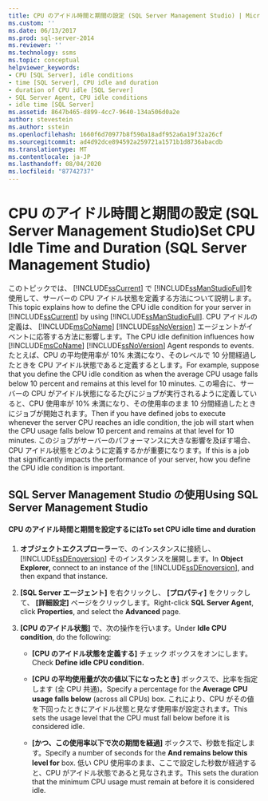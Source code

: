 ```yaml
---
title: CPU のアイドル時間と期間の設定 (SQL Server Management Studio) | Microsoft Docs
ms.custom: ''
ms.date: 06/13/2017
ms.prod: sql-server-2014
ms.reviewer: ''
ms.technology: ssms
ms.topic: conceptual
helpviewer_keywords:
- CPU [SQL Server], idle conditions
- time [SQL Server], CPU idle and duration
- duration of CPU idle [SQL Server]
- SQL Server Agent, CPU idle conditions
- idle time [SQL Server]
ms.assetid: 8647b465-d899-4cc7-9640-134a506d0a2e
author: stevestein
ms.author: sstein
ms.openlocfilehash: 1660f6d70977b8f590a18adf952a6a19f32a26cf
ms.sourcegitcommit: ad4d92dce894592a259721a1571b1d8736abacdb
ms.translationtype: MT
ms.contentlocale: ja-JP
ms.lasthandoff: 08/04/2020
ms.locfileid: "87742737"
---
```

# <a name="set-cpu-idle-time-and-duration-sql-server-management-studio"></a><span data-ttu-id="df659-102">CPU のアイドル時間と期間の設定 (SQL Server Management Studio)</span><span class="sxs-lookup"><span data-stu-id="df659-102">Set CPU Idle Time and Duration (SQL Server Management Studio)</span></span>
  <span data-ttu-id="df659-103">このトピックでは、 [!INCLUDE[ssCurrent](../../includes/sscurrent-md.md)] で [!INCLUDE[ssManStudioFull](../../includes/ssmanstudiofull-md.md)]を使用して、サーバーの CPU アイドル状態を定義する方法について説明します。</span><span class="sxs-lookup"><span data-stu-id="df659-103">This topic explains how to define the CPU idle condition for your server in [!INCLUDE[ssCurrent](../../includes/sscurrent-md.md)] by using [!INCLUDE[ssManStudioFull](../../includes/ssmanstudiofull-md.md)].</span></span> <span data-ttu-id="df659-104">CPU アイドルの定義は、 [!INCLUDE[msCoName](../../includes/msconame-md.md)] [!INCLUDE[ssNoVersion](../../includes/ssnoversion-md.md)] エージェントがイベントに応答する方法に影響します。</span><span class="sxs-lookup"><span data-stu-id="df659-104">The CPU idle definition influences how [!INCLUDE[msCoName](../../includes/msconame-md.md)] [!INCLUDE[ssNoVersion](../../includes/ssnoversion-md.md)] Agent responds to events.</span></span> <span data-ttu-id="df659-105">たとえば、CPU の平均使用率が 10% 未満になり、そのレベルで 10 分間経過したときを CPU アイドル状態であると定義するとします。</span><span class="sxs-lookup"><span data-stu-id="df659-105">For example, suppose that you define the CPU idle condition as when the average CPU usage falls below 10 percent and remains at this level for 10 minutes.</span></span> <span data-ttu-id="df659-106">この場合に、サーバーの CPU がアイドル状態になるたびにジョブが実行されるように定義していると、CPU 使用率が 10% 未満になり、その使用率のまま 10 分間経過したときにジョブが開始されます。</span><span class="sxs-lookup"><span data-stu-id="df659-106">Then if you have defined jobs to execute whenever the server CPU reaches an idle condition, the job will start when the CPU usage falls below 10 percent and remains at that level for 10 minutes.</span></span> <span data-ttu-id="df659-107">このジョブがサーバーのパフォーマンスに大きな影響を及ぼす場合、CPU アイドル状態をどのように定義するかが重要になります。</span><span class="sxs-lookup"><span data-stu-id="df659-107">If this is a job that significantly impacts the performance of your server, how you define the CPU idle condition is important.</span></span>  
  
##  <a name="using-sql-server-management-studio"></a><a name="SSMSProcedure"></a> <span data-ttu-id="df659-108">SQL Server Management Studio の使用</span><span class="sxs-lookup"><span data-stu-id="df659-108">Using SQL Server Management Studio</span></span>  
  
#### <a name="to-set-cpu-idle-time-and-duration"></a><span data-ttu-id="df659-109">CPU のアイドル時間と期間を設定するには</span><span class="sxs-lookup"><span data-stu-id="df659-109">To set CPU idle time and duration</span></span>  
  
1.  <span data-ttu-id="df659-110">**オブジェクトエクスプローラー**で、のインスタンスに接続し、 [!INCLUDE[ssDEnoversion](../../includes/ssdenoversion-md.md)] そのインスタンスを展開します。</span><span class="sxs-lookup"><span data-stu-id="df659-110">In **Object Explorer,** connect to an instance of the [!INCLUDE[ssDEnoversion](../../includes/ssdenoversion-md.md)], and then expand that instance.</span></span>  
  
2.  <span data-ttu-id="df659-111">**[SQL Server エージェント]** を右クリックし、 **[プロパティ]** をクリックして、 **[詳細設定]** ページをクリックします。</span><span class="sxs-lookup"><span data-stu-id="df659-111">Right-click **SQL Server Agent**, click **Properties**, and select the **Advanced** page.</span></span>  
  
3.  <span data-ttu-id="df659-112">**[CPU のアイドル状態]** で、次の操作を行います。</span><span class="sxs-lookup"><span data-stu-id="df659-112">Under **Idle CPU condition**, do the following:</span></span>  
  
    -   <span data-ttu-id="df659-113">**[CPU のアイドル状態を定義する]** チェック ボックスをオンにします。</span><span class="sxs-lookup"><span data-stu-id="df659-113">Check **Define idle CPU condition.**</span></span>  
  
    -   <span data-ttu-id="df659-114">**[CPU の平均使用量が次の値以下になったとき]** ボックスで、比率を指定します (全 CPU 共通)。</span><span class="sxs-lookup"><span data-stu-id="df659-114">Specify a percentage for the **Average CPU usage falls below** (across all CPUs) box.</span></span> <span data-ttu-id="df659-115">これにより、CPU がその値を下回ったときにアイドル状態と見なす使用率が設定されます。</span><span class="sxs-lookup"><span data-stu-id="df659-115">This sets the usage level that the CPU must fall below before it is considered idle.</span></span>  
  
    -   <span data-ttu-id="df659-116">**[かつ、この使用率以下で次の期間を経過]** ボックスで、秒数を指定します。</span><span class="sxs-lookup"><span data-stu-id="df659-116">Specify a number of seconds for the **And remains below this level for** box.</span></span> <span data-ttu-id="df659-117">低い CPU 使用率のまま、ここで設定した秒数が経過すると、CPU がアイドル状態であると見なされます。</span><span class="sxs-lookup"><span data-stu-id="df659-117">This sets the duration that the minimum CPU usage must remain at before it is considered idle.</span></span>  
  
  
